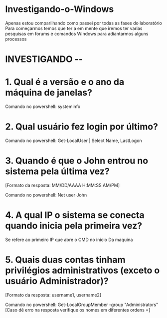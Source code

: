 # Investigando-o-Windows

Apenas estou comparilhando como passei por todas as fases do laboratório 
Para começarmos temos que ter a em mente que iremos ter varias pesquisas em forums e comandos Windows para adiantarmos alguns processos

# INVESTIGANDO --

# 1. Qual é a versão e o ano da máquina de janelas?

 Comando no powershell: systeminfo

# 2. Qual usuário fez login por último?

 Comando no powershell: Get-LocalUser | Select Name, LastLogon

# 3. Quando é que o John entrou no sistema pela última vez?
 [Formato da resposta: MM/DD/AAAA H:MM:SS AM/PM]

 Comando no powershell: Net user John

# 4. A qual IP o sistema se conecta quando inicia pela primeira vez?

 Se refere ao primeiro IP que abre o CMD no inicio Da maquina

# 5. Quais duas contas tinham privilégios administrativos (exceto o usuário Administrador)?
  [Formato da resposta: username1, username2]

 Comando no powershell: Get-LocalGroupMember -group "Administrators"
  [Caso dê erro na resposta verifique os nomes em diferentes ordens =]
